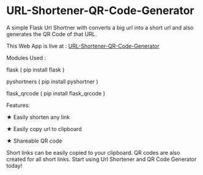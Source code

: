 # URL-Shortener-QR-Code-Generator
A simple Flask Url Shortner with converts a big url into a short url and also generates the QR Code of that URL.

This Web App is live at : [URL-Shortener-QR-Code-Generator](https://urlshortener-qrcodegenerator.herokuapp.com/)

Modules Used :

flask ( pip install flask )

pyshortners ( pip install pyshortner )

flask_qrcode ( pip install flask_qrcode )

Features:

★ Easily shorten any link

★ Easily copy url to clipboard

★ Shareable QR code

Short links can be easily copied to your clipboard. QR codes are also created for all short links. Start using Url Shortener and QR Code Generator today!
